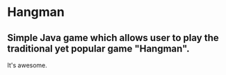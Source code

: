 # Hangman

## Simple Java game which allows user to play the traditional yet popular game "Hangman".
It's awesome.
